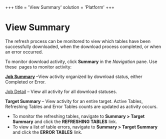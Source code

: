 +++
title = 'View Summary'
solution = 'Platform'
+++

# View Summary

The refresh process can be monitored to view which tables have been
successfully downloaded, when the download process completed, or when an
error occurred.

To monitor download activity, click **Summary** in the *Navigation*
pane. Use these  pages to monitor activity:

**[Job Summary](../Page_Desc/Job_Summary)** –View activity organized
by download status, either Completed or Error.

[Job Detail](../Page_Desc/Job_Detail_H) – View all activity for all
download statuses.

<span style="font-weight: bold;">Target Summary</span> – View activity
for an entire target. Active Tables, Refreshing Tables and Error Tables
counts are updated as activity occurs.

  - To monitor the refreshing tables, navigate to
    <span style="font-weight: bold;">Summary \> Target Summary</span>
    and click the <span style="font-weight: bold;">REFRESHING
    TABLES</span> link.
  - To view a list of table errors, navigate to
    <span style="font-weight: bold;">Summary \> Target Summary</span>
    and click the <span style="font-weight: bold;">ERROR TABLES</span>
    link.

